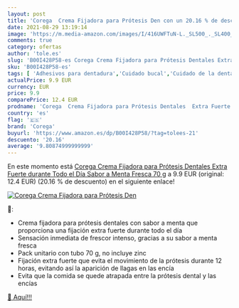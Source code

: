 ```yaml
---
layout: post
title: 'Corega  Crema Fijadora para Prótesis Den con un 20.16 % de descuento'
date: 2021-08-29 13:19:14
image: 'https://m.media-amazon.com/images/I/416UWFTuN-L._SL500_._SL400_.jpg'
comments: true
category: ofertas
author: 'tole.es'
slug: 'B00I428P58-es Corega Crema Fijadora para Prótesis Dentales Extra Fuerte...'
sku: 'B00I428P58-es'
tags: [ 'Adhesivos para dentadura','Cuidado bucal','Cuidado de la dentadura','Salud y cuidado personal','corega', ]
actualPrice: 9.9 EUR
currency: EUR
price: 9.9
comparePrice: 12.4 EUR
prodname: 'Corega  Crema Fijadora para Prótesis Dentales  Extra Fuerte durante Todo el Día  Sabor a Menta Fresca  70 g'
country: 'es'
flag: '🇪🇸'
brand: 'Corega'
buyurl: 'https://www.amazon.es/dp/B00I428P58/?tag=tolees-21'
descuento: '20.16'
average: '9.80874999999999'
---
```


En este momento está [Corega  Crema Fijadora para Prótesis Dentales  Extra Fuerte durante Todo el Día  Sabor a Menta Fresca  70 g](https://www.amazon.es/dp/B00I428P58/?tag=tolees-21) a 9.9 EUR (original: 12.4 EUR) (20.16 %  de descuento) en el siguiente enlace!

[![Corega  Crema Fijadora para Prótesis Den](https://m.media-amazon.com/images/I/416UWFTuN-L._SL500_._SL400_.jpg)](https://www.amazon.es/dp/B00I428P58/?tag=tolees-21)

🔎:

- Crema fijadora para prótesis dentales con sabor a menta que proporciona una fijación extra fuerte durante todo el día
- Sensación inmediata de frescor intenso, gracias a su sabor a menta fresca
- Pack unitario con tubo 70 g, no incluye zinc
- Fijación extra fuerte que evita el movimiento de la prótesis durante 12 horas, evitando así la aparición de llagas en las encía
- Evita que la comida se quede atrapada entre la prótesis dental y las encías

[🛒 Aquí!!!](https://www.amazon.es/dp/B00I428P58/?tag=tolees-21)
